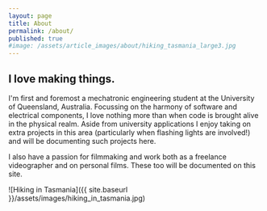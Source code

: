 ```yaml
---
layout: page
title: About
permalink: /about/
published: true
#image: /assets/article_images/about/hiking_tasmania_large3.jpg
---
```

## I love making things.

I'm first and foremost a mechatronic engineering student at the University of Queensland, Australia. Focussing on the harmony of software and electrical components, I love nothing more than when code is brought alive in the physical realm. Aside from university applications I enjoy taking on extra projects in this area (particularly when flashing lights are involved!) and will be documenting such projects here.

I also have a passion for filmmaking and work both as a freelance videographer and on personal films. These too will be documented on this site. 

![Hiking in Tasmania]({{ site.baseurl }}/assets/images/hiking_in_tasmania.jpg)
